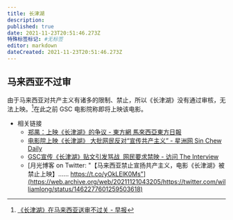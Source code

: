 ```yaml
---
title: 长津湖
description:
published: true
date: 2021-11-23T20:51:46.273Z
特殊标签标记: #无标签
editor: markdown
dateCreated: 2021-11-23T20:51:46.273Z
---
```


## 马来西亚不过审

由于马来西亚对共产主义有诸多的限制、禁止，所以《长津湖》没有通过审核，无法上映。[^121514]在此之前 GSC 电影院称即将上映该电影。

[^121514]: [《长津湖》在马来西亚送审不过关 - 早报](https://web.archive.org/web/20211119171323/https://www.zaobao.com.sg/realtime/china/story20211119-1215140)

+ 相关链接
    + [郑禺：上映《长津湖》的争议 - 東方網 馬來西亞東方日報](https://web.archive.org/web/20211119233728/https://www.orientaldaily.com.my/news/lunjian/2021/11/03/447658)
    + [电影院上映《长津湖》 大批网民反对“宣传共产主义” - 星洲网 Sin Chew Daily](https://web.archive.org/web/20211031193222/https://www.sinchew.com.my/20211031/电影院上映《长津湖》-大批网民反对宣传共产主/)
    + [GSC宣传《长津湖》贴文引发骂战  网民要求禁映 - 访问 The Interview](https://web.archive.org/web/20211123132026/https://theinterview.asia/hot-topics/54949/)
    + [月光博客 on Twitter: "【马来西亚禁止宣扬共产主义，电影《长津湖》被禁止上映】…… https://t.co/yOkLElK0Ms"](https://web.archive.org/web/20211121043205/https://twitter.com/williamlong/status/1462277601259503618)
